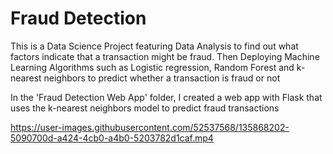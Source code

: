 # Fraud Detection

This is a Data Science Project featuring Data Analysis to find out what factors indicate that a transaction might be fraud.
Then Deploying Machine Learning Algorithms such as Logistic regression, Random Forest and k-nearest neighbors to predict whether a transaction is fraud or not

In the 'Fraud Detection Web App' folder, I created a web app with Flask that uses the k-nearest neighbors model to predict fraud transactions





https://user-images.githubusercontent.com/52537568/135868202-5090700d-a424-4cb0-a4b0-5203782d1caf.mp4


